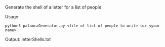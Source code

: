 Generate the shell of a letter for a list of people

Usage:
```
python3 palancaGenerator.py <file of list of people to write to> <your name>
```

Output: letterShells.txt
